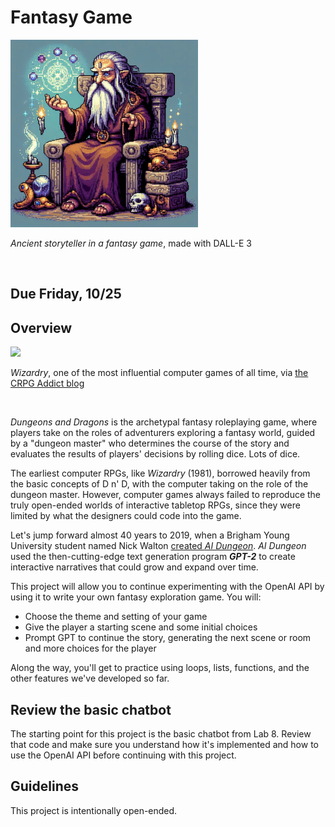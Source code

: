 # Fantasy Game

<img src="narrator.png" width="300px" />

*Ancient storyteller in a fantasy game*, made with DALL-E 3

<br/>

## Due Friday, 10/25

## Overview

<img src="https://blogger.googleusercontent.com/img/b/R29vZ2xl/AVvXsEgC0Dhs6yR99_mz6DCtuPFB22I5AsGVc51V3TyiYsuqFncgj_2Iw6Cto3wIdhRtUcGB7bIbo1Y804U6ILalWX81jP3zXhyxPlYxgGxxEl513CxdaYVRWAJbt1WZypZ-p265gDWvcTNwp8o/s400/wiztitle.gif" width="300px" />

*Wizardry*, one of the most influential computer games of all time, via [the CRPG Addict blog](https://crpgaddict.blogspot.com/2010/02/game-5-wizardry-proving-grounds-of-mad.html)

<br/>

*Dungeons and Dragons* is the archetypal fantasy roleplaying game, where players take on the roles of adventurers exploring a fantasy world, guided by a "dungeon master" who determines the course of the story and evaluates the results of players' decisions by rolling dice. Lots of dice.

The earliest computer RPGs, like *Wizardry* (1981), borrowed heavily from the basic concepts of D n' D, with the computer taking on the role of the dungeon master. However, computer games always failed to reproduce the truly open-ended worlds of interactive tabletop RPGs, since they were limited by what the designers could code into the game.

Let's jump forward almost 40 years to 2019, when a Brigham Young University student named Nick Walton [created *AI Dungeon*](https://if50.substack.com/p/2019-ai-dungeon). *AI Dungeon* used the then-cutting-edge text generation program ***GPT-2*** to create interactive narratives that could grow and expand over time.

This project will allow you to continue experimenting with the OpenAI API by using it to write your own fantasy exploration game. You will:

- Choose the theme and setting of your game
- Give the player a starting scene and some initial choices
- Prompt GPT to continue the story, generating the next scene or room and more choices for the player

Along the way, you'll get to practice using loops, lists, functions, and the other features we've developed so far.

## Review the basic chatbot

The starting point for this project is the basic chatbot from Lab 8. Review that code and make sure you understand how it's implemented and how to use the OpenAI API before continuing with this project.

## Guidelines

This project is intentionally open-ended.


## 
